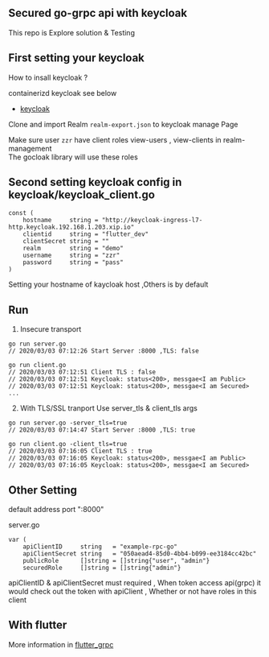 ## Secured go-grpc api with keycloak 

This repo is Explore solution & Testing 

## First setting your keycloak

How to insall keycloak ?

containerizd keycloak see below

- [keycloak](https://github.com/keycloak/keycloak-containers)

Clone and import Realm ``` realm-export.json ``` to keycloak manage Page 

Make sure user ```zzr``` have client roles view-users , view-clients in realm-management  
The gocloak library will use these roles

## Second setting keycloak config in  keycloak/keycloak_client.go

```
const (
	hostname     string = "http://keycloak-ingress-l7-http.keycloak.192.168.1.203.xip.io"
	clientid     string = "flutter_dev"
	clientSecret string = ""
	realm        string = "demo"
	username     string = "zzr"
	password     string = "pass"
)
```
Setting your hostname of kaycloak host ,Others is by default 


## Run 

1. Insecure transport
```
go run server.go
// 2020/03/03 07:12:26 Start Server :8000 ,TLS: false
```

```
go run client.go
// 2020/03/03 07:12:51 Client TLS : false
// 2020/03/03 07:12:51 Keycloak: status<200>, messgae<I am Public>
// 2020/03/03 07:12:51 Keycloak: status<200>, messgae<I am Secured>
...

```
2. With TLS/SSL tranport
Use server_tls & client_tls args
```
go run server.go -server_tls=true
// 2020/03/03 07:14:47 Start Server :8000 ,TLS: true
```
```
go run client.go -client_tls=true
// 2020/03/03 07:16:05 Client TLS : true
// 2020/03/03 07:16:05 Keycloak: status<200>, messgae<I am Public>
// 2020/03/03 07:16:05 Keycloak: status<200>, messgae<I am Secured>
```

## Other Setting 

default address port ":8000"  

server.go  

```
var (
	apiClientID     string   = "example-rpc-go"
	apiClientSecret string   = "050aead4-85d0-4bb4-b099-ee3184cc42bc"
	publicRole      []string = []string{"user", "admin"}
	securedRole     []string = []string{"admin"}
```

apiClientID & apiClientSecret must required , When token access api(grpc) it would check out the token with apiClient , Whether or not  have roles in this client


## With flutter 

More information in [flutter_grpc](https://github.com/zengzhengrong/flutter_grpc)